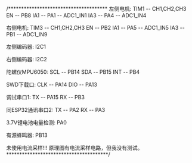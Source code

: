 /**************************************
左侧电机:
TIM1 -- CH1,CH2,CH3
EN -- PB8
IA1 -- PA1 -- ADC1_IN1
IA3 -- PA4 -- ADC1_IN4

右侧电机:
TIM3 -- CH1,CH2,CH3
EN -- PB2
IA1 -- PA5 -- ADC1_IN5
IA3 -- PB1 -- ADC1_IN9

左侧编码器:
I2C1

右侧编码器:
I2C2

陀螺仪MPU6050:
SCL -- PB14
SDA -- PB15
INT -- PB4

SWD下载口:
CLK -- PA14
DIO -- PA13

调试串口1:
TX -- PA15
RX -- PB3

同ESP32通讯串口2:
TX -- PA2
RX -- PA3

3.7V锂电池电量检测:
PA0

有源蜂鸣器:
PB13

未使用电流采样!!!
原理图有电流采样电路，但我没有测试。
***************************************/